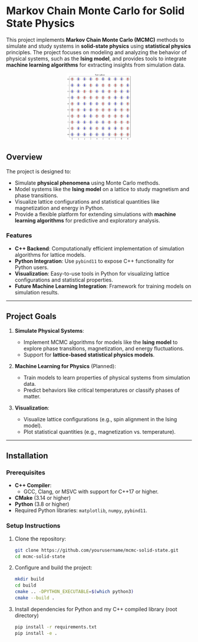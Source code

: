 # **Markov Chain Monte Carlo for Solid State Physics**

This project implements **Markov Chain Monte Carlo (MCMC)** methods to simulate and study systems in **solid-state physics** using **statistical physics** principles. The project focuses on modeling and analyzing the behavior of physical systems, such as the **Ising model**, and provides tools to integrate **machine learning algorithms** for extracting insights from simulation data.

<div align="center">
    
</div>

<p align="center">
  <img src="https://github.com/davidomanovic/mcmc-solid-state/blob/main/output/spin_lattice.png" alt="SpinLattice" width="35%">
</p>


## **Overview**
The project is designed to:
- Simulate **physical phenomena** using Monte Carlo methods.
- Model systems like the **Ising model** on a lattice to study magnetism and phase transitions.
- Visualize lattice configurations and statistical quantities like magnetization and energy in Python.
- Provide a flexible platform for extending simulations with **machine learning algorithms** for predictive and exploratory analysis.

### **Features**
- **C++ Backend**: Computationally efficient implementation of simulation algorithms for lattice models.
- **Python Integration**: Use `pybind11` to expose C++ functionality for Python users.
- **Visualization**: Easy-to-use tools in Python for visualizing lattice configurations and statistical properties.
- **Future Machine Learning Integration**: Framework for training models on simulation results.

---

## **Project Goals**
1. **Simulate Physical Systems**:
   - Implement MCMC algorithms for models like the **Ising model** to explore phase transitions, magnetization, and energy fluctuations.
   - Support for **lattice-based statistical physics models**.

2. **Machine Learning for Physics** (Planned):
   - Train models to learn properties of physical systems from simulation data.
   - Predict behaviors like critical temperatures or classify phases of matter.

3. **Visualization**:
   - Visualize lattice configurations (e.g., spin alignment in the Ising model).
   - Plot statistical quantities (e.g., magnetization vs. temperature).

---

## **Installation**

### **Prerequisites**
- **C++ Compiler**:
  - GCC, Clang, or MSVC with support for C++17 or higher.
- **CMake** (3.14 or higher)
- **Python** (3.8 or higher)
- Required Python libraries: `matplotlib`, `numpy`, `pybind11`.

### **Setup Instructions**
1. Clone the repository:
   ```bash
   git clone https://github.com/yourusername/mcmc-solid-state.git
   cd mcmc-solid-state
   
2. Configure and build the project:
   ```bash
   mkdir build
   cd build
   cmake .. -DPYTHON_EXECUTABLE=$(which python3)
   cmake --build .

3. Install dependencies for Python and my C++ compiled library (root directory)
   ```bash
   pip install -r requirements.txt
   pip install -e .

